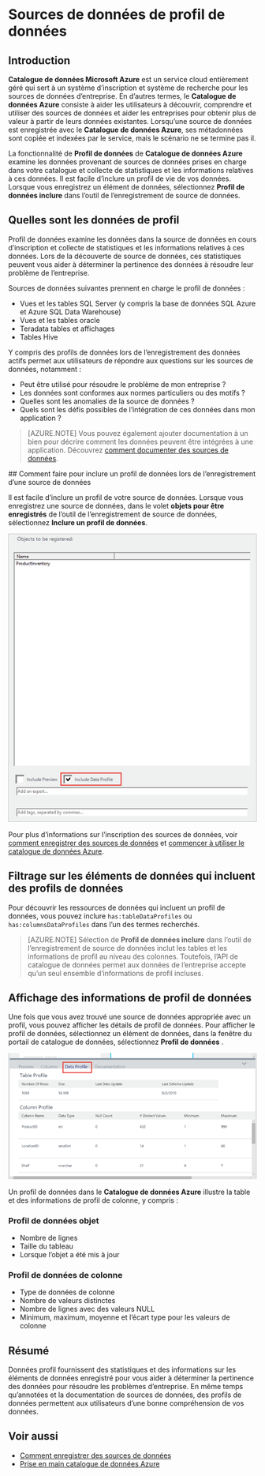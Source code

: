 <properties
    pageTitle="Comment les sources de données de profil de données"
    description="Article procédure montrant comment faire pour inclure des profils de données au niveau de la table et de la colonne lors de l’inscription des sources de données dans le catalogue de données Azure et comment utiliser des profils de données pour comprendre les sources de données."
    services="data-catalog"
    documentationCenter=""
    authors="spelluru"
    manager="NA"
    editor=""
    tags=""/>
<tags
    ms.service="data-catalog"
    ms.devlang="NA"
    ms.topic="article"
    ms.tgt_pltfrm="NA"
    ms.workload="data-catalog"
    ms.date="09/13/2016"
    ms.author="spelluru"/>

# <a name="data-profile-data-sources"></a>Sources de données de profil de données

## <a name="introduction"></a>Introduction

**Catalogue de données Microsoft Azure** est un service cloud entièrement géré qui sert à un système d’inscription et système de recherche pour les sources de données d’entreprise. En d’autres termes, le **Catalogue de données Azure** consiste à aider les utilisateurs à découvrir, comprendre et utiliser des sources de données et aider les entreprises pour obtenir plus de valeur à partir de leurs données existantes. Lorsqu’une source de données est enregistrée avec le **Catalogue de données Azure**, ses métadonnées sont copiée et indexées par le service, mais le scénario ne se termine pas il.

La fonctionnalité de **Profil de données** de **Catalogue de données Azure** examine les données provenant de sources de données prises en charge dans votre catalogue et collecte de statistiques et les informations relatives à ces données. Il est facile d’inclure un profil de vie de vos données. Lorsque vous enregistrez un élément de données, sélectionnez **Profil de données inclure** dans l’outil de l’enregistrement de source de données.

## <a name="what-is-data-profiling"></a>Quelles sont les données de profil

Profil de données examine les données dans la source de données en cours d’inscription et collecte de statistiques et les informations relatives à ces données. Lors de la découverte de source de données, ces statistiques peuvent vous aider à déterminer la pertinence des données à résoudre leur problème de l’entreprise.

<!-- In [How to discover data sources](data-catalog-how-to-discover.md), you learn about **Azure Data Catalog's** extensive search capabilities including searching for data assets that have a profile. See [How to include a data profile when registering a data source](#howto). -->

Sources de données suivantes prennent en charge le profil de données :

- Vues et les tables SQL Server (y compris la base de données SQL Azure et Azure SQL Data Warehouse)
- Vues et les tables oracle
- Teradata tables et affichages
- Tables Hive

Y compris des profils de données lors de l’enregistrement des données actifs permet aux utilisateurs de répondre aux questions sur les sources de données, notamment :

-   Peut être utilisé pour résoudre le problème de mon entreprise ?
-   Les données sont conformes aux normes particuliers ou des motifs ?
-   Quelles sont les anomalies de la source de données ?
-   Quels sont les défis possibles de l’intégration de ces données dans mon application ?

> [AZURE.NOTE] Vous pouvez également ajouter documentation à un bien pour décrire comment les données peuvent être intégrées à une application. Découvrez [comment documenter des sources de données](data-catalog-how-to-documentation.md).


<a name="howto"/>
## <a name="how-to-include-a-data-profile-when-registering-a-data-source"></a>Comment faire pour inclure un profil de données lors de l’enregistrement d’une source de données

Il est facile d’inclure un profil de votre source de données. Lorsque vous enregistrez une source de données, dans le volet **objets pour être enregistrés** de l’outil de l’enregistrement de source de données, sélectionnez **Inclure un profil de données**.

![](media\data-catalog-data-profile\data-catalog-register-profile.png)

Pour plus d’informations sur l’inscription des sources de données, voir [comment enregistrer des sources de données](data-catalog-how-to-register.md) et [commencer à utiliser le catalogue de données Azure](data-catalog-get-started.md).


## <a name="filtering-on-data-assets-that-include-data-profiles"></a>Filtrage sur les éléments de données qui incluent des profils de données
Pour découvrir les ressources de données qui incluent un profil de données, vous pouvez inclure `has:tableDataProfiles` ou `has:columnsDataProfiles` dans l’un des termes recherchés.

> [AZURE.NOTE] Sélection de **Profil de données inclure** dans l’outil de l’enregistrement de source de données inclut les tables et les informations de profil au niveau des colonnes. Toutefois, l’API de catalogue de données permet aux données de l’entreprise accepte qu’un seul ensemble d’informations de profil incluses.

## <a name="viewing-data-profile-information"></a>Affichage des informations de profil de données

Une fois que vous avez trouvé une source de données appropriée avec un profil, vous pouvez afficher les détails de profil de données. Pour afficher le profil de données, sélectionnez un élément de données, dans la fenêtre du portail de catalogue de données, sélectionnez **Profil de données** .

![](media\data-catalog-data-profile\data-catalog-view.png)

Un profil de données dans le **Catalogue de données Azure** illustre la table et des informations de profil de colonne, y compris :

### <a name="object-data-profile"></a>Profil de données objet

-   Nombre de lignes
-   Taille du tableau
-   Lorsque l’objet a été mis à jour

### <a name="column-data-profile"></a>Profil de données de colonne

- Type de données de colonne
- Nombre de valeurs distinctes
- Nombre de lignes avec des valeurs NULL
- Minimum, maximum, moyenne et l’écart type pour les valeurs de colonne

## <a name="summary"></a>Résumé
Données profil fournissent des statistiques et des informations sur les éléments de données enregistré pour vous aider à déterminer la pertinence des données pour résoudre les problèmes d’entreprise. En même temps qu’annotées et la documentation de sources de données, des profils de données permettent aux utilisateurs d’une bonne compréhension de vos données.


## <a name="see-also"></a>Voir aussi
-   [Comment enregistrer des sources de données](data-catalog-how-to-register.md)
-   [Prise en main catalogue de données Azure](data-catalog-get-started.md)
